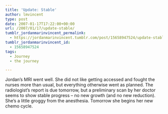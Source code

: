 ```yaml
---
title: 'Update: Stable'
author: lmvincent
type: post
date: 2007-01-17T17:22:00+00:00
url: /2007/01/17/update-stable/
tumblr_jordanmarinvincent_permalink:
  - https://jordanmarinvincent.tumblr.com/post/15658947524/update-stable
tumblr_jordanmarinvincent_id:
  - 15658947524
tags:
  - Journey
  - the journey

---
```

Jordan&rsquo;s MRI went well. She did not like getting accessed and fought the nurses more than usual, but everything otherwise went as planned. The radiologist&rsquo;s report is due tomorrow, but a preliminary scan by her doctor seems to show stable progress &ndash; no new growth (and no new reduction). She&rsquo;s a little groggy from the anesthesia. Tomorrow she begins her new chemo cycle.

<div class="blogger-post-footer">
  <img loading="lazy" width="1" height="1" src="https://blogger.googleusercontent.com/tracker/9039099668816362935-5615676158753446251?l=jordansjourney2.blogspot.com" alt="" />
</div>
